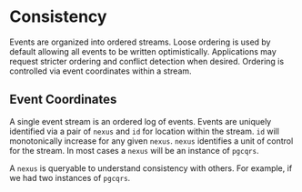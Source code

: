 # Consistency

Events are organized into ordered streams.  Loose ordering is used by default allowing all events to be written
optimistically.  Applications may request stricter ordering and conflict detection when desired.  Ordering is
controlled via event coordinates within a stream.

## Event Coordinates
A single event stream is an ordered log of events.  Events are uniquely identified via a pair of `nexus` and `id` for
location within the stream.  `id` will monotonically increase for any given `nexus`.  `nexus` identifies a unit of
control for the stream.  In most cases a `nexus` will be an instance of `pgcqrs`.

A `nexus` is queryable to understand consistency with others.  For example, if we had two instances of `pgcqrs`.